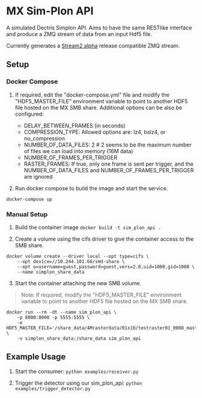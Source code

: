 # MX Sim-Plon API
A simulated Dectris Simplon API. Aims to have the same RESTlike interface and produce a ZMQ stream of data from an input Hdf5 file.

Currently generates a [Stream2 alpha] release compatible ZMQ stream.

## Setup

### Docker Compose

1) If required, edit the "docker-compose.yml" file and modify the "HDF5_MASTER_FILE" environment variable to point to another HDF5 file hosted on the MX SMB share. Additional options can be also be configured:

      * DELAY_BETWEEN_FRAMES (in seconds)
      * COMPRESSION_TYPE: Allowed options are: lz4, bslz4, or no_compression
      * NUMBER_OF_DATA_FILES: 2 # 2 seems to be the maximum number of files we can load into memory (16M data)
      * NUMBER_OF_FRAMES_PER_TRIGGER
      * RASTER_FRAMES: If true, only one frame is sent per trigger, and the NUMBER_OF_DATA_FILES and NUMBER_OF_FRAMES_PER_TRIGGER are ignored

2) Run docker compose to build the image and start the service.

```text
docker-compose up
```

### Manual Setup

1) Build the container image `docker build -t sim_plon_api .`

2) Create a volume using the cifs driver to give the container access to the SMB share.

```text
docker volume create --driver local --opt type=cifs \
    --opt device=//10.244.101.66/smd-share \
    --opt o=username=guest,password=guest,vers=2.0,uid=1000,gid=1000 \
    --name simplon_share_data
```

3) Start the container attaching the new SMB volume.

> Note: If required, modify the "HDF5_MASTER_FILE" environment variable to point to another HDF5 file hosted on the MX SMB share.

```text
docker run --rm -dt --name sim_plon_api \
    -p 8000:8000 -p 5555:5555 \
    -e HDF5_MASTER_FILE='/share_data/4Mrasterdata/01x10/testraster01_0008_master.h5' \
    -v simplon_share_data:/share_data sim_plon_api
```

## Example Usage

1) Start the consumer: `python examples/receiver.py`

2) Trigger the detector using our sim_plon_api: `python examples/trigger_detector.py`

<!-- NOTE: If you need to use a different HDF5 file, copy the master hdf5 file and the data file to
the `hdf5_data` folder to run this example, e.g. `testcrystal_0009_master.h5` and `testcrystal_0009_data_000001.h5`.
At the moment only one master file can be in the `hdf5_data` folder -->

[Stream2 alpha]: https://github.com/dectris/documentation/tree/473d768c3eddc1989da00c941081847955c94e96/stream_v2
